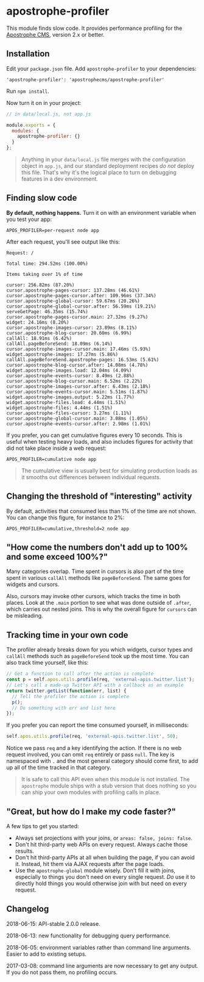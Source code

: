 # apostrophe-profiler

This module finds slow code. It provides performance profiling for the [Apostrophe CMS](https://apostrophecms.org), version 2.x or better.

## Installation

Edit your `package.json` file. Add `apostrophe-profiler` to your dependencies:

```
'apostrophe-profiler': 'apostrophecms/apostrophe-profiler'
```

Run `npm install`.

Now turn it on in your project:

```javascript
// in data/local.js, not app.js

module.exports = {
  modules: {
    apostrophe-profiler: {}
  }
};
```

> Anything in your `data/local.js` file merges with the configuration object in `app.js`, and our standard deployment recipes *do not* deploy this file. That's why it's the logical place to turn on debugging features in a dev environment.

## Finding slow code

**By default, nothing happens.** Turn it on with an environment variable
when you test your app:

```
APOS_PROFILER=per-request node app
```

After each request, you'll see output like this:

```
Request: /

Total time: 294.52ms (100.00%)

Items taking over 1% of time

cursor: 256.82ms (87.20%)
cursor.apostrophe-pages-cursor: 137.28ms (46.61%)
cursor.apostrophe-pages-cursor.after: 109.96ms (37.34%)
cursor.apostrophe-global-cursor: 59.67ms (20.26%)
cursor.apostrophe-global-cursor.after: 56.59ms (19.21%)
serveGetPage: 46.35ms (15.74%)
cursor.apostrophe-pages-cursor.main: 27.32ms (9.27%)
widget: 24.16ms (8.20%)
cursor.apostrophe-images-cursor: 23.89ms (8.11%)
cursor.apostrophe-blog-cursor: 20.60ms (6.99%)
callAll: 18.91ms (6.42%)
callAll.pageBeforeSend: 18.09ms (6.14%)
cursor.apostrophe-images-cursor.main: 17.46ms (5.93%)
widget.apostrophe-images: 17.27ms (5.86%)
callAll.pageBeforeSend.apostrophe-pages: 16.53ms (5.61%)
cursor.apostrophe-blog-cursor.after: 14.08ms (4.78%)
widget.apostrophe-images.load: 12.04ms (4.09%)
cursor.apostrophe-events-cursor: 8.49ms (2.88%)
cursor.apostrophe-blog-cursor.main: 6.52ms (2.22%)
cursor.apostrophe-images-cursor.after: 6.43ms (2.18%)
cursor.apostrophe-events-cursor.main: 5.51ms (1.87%)
widget.apostrophe-images.output: 5.22ms (1.77%)
widget.apostrophe-files.load: 4.44ms (1.51%)
widget.apostrophe-files: 4.44ms (1.51%)
cursor.apostrophe-files-cursor: 3.27ms (1.11%)
cursor.apostrophe-global-cursor.main: 3.08ms (1.05%)
cursor.apostrophe-events-cursor.after: 2.98ms (1.01%)
```

If you prefer, you can get cumulative figures every 10 seconds. This is
useful when testing heavy loads, and also includes figures for
activity that did not take place inside a web request:

```
APOS_PROFILER=cumulative node app
```

> The cumulative view is usually best for simulating production loads as it smooths out differences between individual requests.

## Changing the threshold of "interesting" activity

By default, activities that consumed less than 1% of the time
are not shown. You can change this figure, for instance
to 2%:

```
APOS_PROFILER=cumulative,threshold=2 node app
```

## "How come the numbers don't add up to 100% and some exceed 100%?"

Many categories overlap. Time spent in cursors is also part of the
time spent in various `callAll` methods like `pageBeforeSend`.
The same goes for widgets and cursors. 

Also, cursors may invoke other cursors, which tracks the time in both places. Look at the `.main` portion to see what was done outside of `.after`, which carries out nested joins. This is why the overall figure for `cursors` can be misleading.

## Tracking time in your own code

The profiler already breaks down for you which widgets,
cursor types and `callAll` methods such as `pageBeforeSend`
took up the most time. You can also track time yourself,
like this:

```javascript
// Get a function to call after the action is complete
const p = self.apos.utils.profile(req, 'external-apis.twitter.list');
// Let's call a made-up Twitter API with a callback as an example
return twitter.getList(function(err, list) {
  // Tell the profiler the action is complete
  p();
  // Do something with err and list here
});
```

If you prefer you can report the time consumed yourself, in
milliseconds:

```javascript
self.apos.utils.profile(req, 'external-apis.twitter.list', 50);
```

Notice we pass `req` and a key identifying the action. If
there is no web request involved, you can omit `req` entirely
or pass `null`. The key is namespaced with `.` and the
most general category should come first, to add up all of the
time tracked in that category.

> It is safe to call this API even when this module is not installed. The `apostrophe` module ships with a stub version that does nothing so you can ship your own modules with profiling calls in place.

## "Great, but how do I make my code faster?"

A few tips to get you started:

* Always set projections with your joins, or `areas: false, joins: false`.
* Don't hit third-party web APIs on every request. Always cache those results.
* Don't hit third-party APIs at all when building the page, if you can
avoid it. Instead, hit them via AJAX requests after the page loads.
* Use the `apostrophe-global` module wisely. Don't fill it with joins,
especially to things you don't need on every single request. *Do*
use it to directly hold things you would otherwise join with but need
on every request.

## Changelog

2018-06-15: API-stable 2.0.0 release.

2018-06-13: new functionality for debugging query performance.

2018-06-05: environment variables rather than command line arguments. Easier to add to existing setups.

2017-03-08: command line arguments are now necessary to get any output. If you do not pass them, no profiling occurs.

